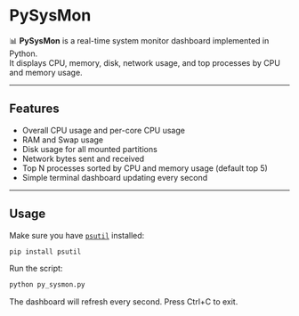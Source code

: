 # PySysMon

📊 **PySysMon** is a real-time system monitor dashboard implemented in Python.  
It displays CPU, memory, disk, network usage, and top processes by CPU and memory usage.

---

## Features

- Overall CPU usage and per-core CPU usage  
- RAM and Swap usage  
- Disk usage for all mounted partitions  
- Network bytes sent and received  
- Top N processes sorted by CPU and memory usage (default top 5)  
- Simple terminal dashboard updating every second

---

## Usage

Make sure you have [`psutil`](https://pypi.org/project/psutil/) installed:

```bash
pip install psutil
```

Run the script:

```bash
python py_sysmon.py
```
The dashboard will refresh every second. Press Ctrl+C to exit.

